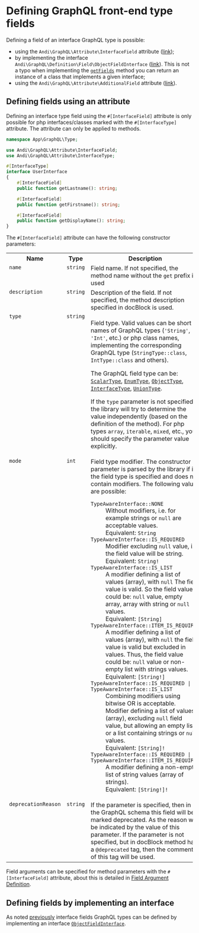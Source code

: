 # Defining GraphQL front-end type fields

Defining a field of an interface GraphQL type is possible:
- using the `Andi\GraphQL\Attribute\InterfaceField` attribute ([link](#interface-field-via-attribute));
- by implementing the interface `Andi\GraphQL\Definition\Field\ObjectFieldInterface` ([link](#interface-field-via-interface)).
  This is not a typo when implementing the [`getFields`](interface-type.md#interface-type-interface-get-fields) method
  you can return an instance of a class that implements a given interface;
- using the `Andi\GraphQL\Attribute\AdditionalField` attribute ([link](additional-field.md)).

## <a id="interface-field-via-attribute">Defining fields using an attribute</a>

Defining an interface type field using the `#[InterfaceField]` attribute is only possible for
php interfaces/classes marked with the `#[InterfaceType]` attribute. The attribute can only be applied to
methods.

```php
namespace App\GraphQL\Type;

use Andi\GraphQL\Attribute\InterfaceField;
use Andi\GraphQL\Attribute\InterfaceType;

#[InterfaceType]
interface UserInterface
{
    #[InterfaceField]
    public function getLastname(): string;

    #[InterfaceField]
    public function getFirstname(): string;

    #[InterfaceField]
    public function getDisplayName(): string;
}
```

The `#[InterfaceField]` attribute can have the following constructor parameters:

<table>
    <tr>
        <th>Name</th>
        <th>Type</th>
        <th>Description</th>
    </tr>
    <tr>
        <td valign="top"><code>name</code></td>
        <td valign="top"><code>string</code></td>
        <td valign="top">
            Field name. If not specified, the method name without the <code>get</code> prefix is ​​used
        </td>
    </tr>
    <tr>
        <td valign="top"><code>description</code></td>
        <td valign="top"><code>string</code></td>
        <td valign="top">
            Description of the field. If not specified, the method description specified in docBlock is used.
        </td>
    </tr>
    <tr>
        <td valign="top"><code>type</code></td>
        <td valign="top"><code>string</code></td>
        <td valign="top">
            <p>
                Field type. Valid values ​​can be short names of GraphQL types
                (<code>'String'</code>, <code>'Int'</code>, etc.) or php class names,
                implementing the corresponding GraphQL type
                (<code>StringType::class</code>, <code>IntType::class</code> and others).
            </p>
            <p>
                The GraphQL field type can be: <a href="scalar-type.md"><code>ScalarType</code></a>,
                <a href="enum-type.md"><code>EnumType</code></a>,
                <a href="object-type.md"><code>ObjectType</code></a>,
                <a href="interface-type.md"><code>InterfaceType</code></a>,
                <a href="union-type.md"><code>UnionType</code></a>.
            </p>
            <p>
                If the <code>type</code> parameter is not specified, the library will try to determine the value
                independently (based on the definition of the method). For php types <code>array</code>,
                <code>iterable</code>, <code>mixed</code>, etc., you should specify the parameter value explicitly.
            </p>
        </td>
    </tr>
    <tr>
        <td valign="top"><code>mode</code></td>
        <td valign="top"><code>int</code></td>
        <td valign="top">
            Field type modifier. The constructor parameter is parsed by the library if
            if the field type is specified and does not contain modifiers. The following values ​​are possible:
            <dl>
                <dt><code>TypeAwareInterface::NONE</code></dt>
                <dd>
                    Without modifiers, i.e. for example strings or <code>null</code> are acceptable
                    values.<br />
                    Equivalent: <code>String</code>
                </dd>
                <dt><code>TypeAwareInterface::IS_REQUIRED</code></dt>
                <dd>
                    Modifier excluding <code>null</code> value, i.e. the field value will be
                    string.<br />
                    Equivalent: <code>String!</code>
                </dd>
                <dt><code>TypeAwareInterface::IS_LIST</code></dt>
                <dd>
                    A modifier defining a list of values ​​(array), with <code>null</code>
                    The field value is valid. So the field value could be:
                    <code>null</code> value, empty array, array with string or
                    <code>null</code> values.<br />
                    Equivalent: <code>[String]</code>
                </dd>
                <dt><code>TypeAwareInterface::ITEM_IS_REQUIRED</code></dt>
                <dd>
                    A modifier defining a list of values ​​(array), with <code>null</code>
                    the field value is valid but excluded in values. Thus, the field value
                    could be: <code>null</code> value or non-empty list with strings
                    values.<br />
                    Equivalent: <code>[String!]</code>
                </dd>
                <dt><code>TypeAwareInterface::IS_REQUIRED | TypeAwareInterface::IS_LIST</code></dt>
                <dd>
                    Combining modifiers using bitwise OR is acceptable.<br />
                    Modifier defining a list of values ​​(array), excluding <code>null</code>
                    field value, but allowing an empty list or a list containing strings or
                    <code>null</code> values.<br />
                    Equivalent: <code>[String]!</code>
                </dd>
                <dt><code>TypeAwareInterface::IS_REQUIRED | TypeAwareInterface::ITEM_IS_REQUIRED</code></dt>
                <dd>
                    A modifier defining a non-empty list of string values ​​(array of strings).<br />
                    Equivalent: <code>[String!]!</code>
                </dd>
            </dl>
        </td>
    </tr>
    <tr>
        <td valign="top"><code>deprecationReason</code></td>
        <td valign="top"><code>string</code></td>
        <td valign="top">
            If the parameter is specified, then in the GraphQL schema this field will be marked deprecated. As
            the reason will be indicated by the value of this parameter. If the parameter is not specified, but in
            docBlock method has a <code>@deprecated</code> tag, then the comment of this tag will be used.
        </td>
    </tr>
</table>

Field arguments can be specified for method parameters with the `#[InterfaceField]` attribute, about this
is detailed in [Field Argument Definition](argument.md#argument-via-attribute).

## <a id="interface-field-via-interface">Defining fields by implementing an interface</a>

As noted [previously](interface-type.md#interface-type-interface-get-fields) interface fields
GraphQL types can be defined by implementing an interface
[`ObjectFieldInterface`](object-field.md#object-field-via-interface).
